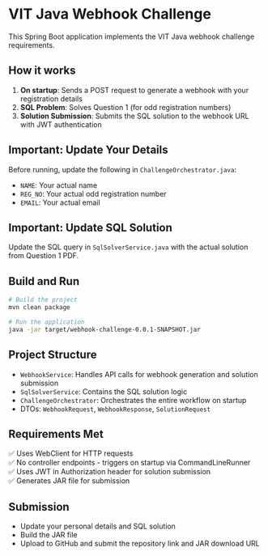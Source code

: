 # VIT Java Webhook Challenge

This Spring Boot application implements the VIT Java webhook challenge requirements.

## How it works

1. **On startup**: Sends a POST request to generate a webhook with your registration details
2. **SQL Problem**: Solves Question 1 (for odd registration numbers) 
3. **Solution Submission**: Submits the SQL solution to the webhook URL with JWT authentication

## Important: Update Your Details

Before running, update the following in `ChallengeOrchestrator.java`:
- `NAME`: Your actual name
- `REG_NO`: Your actual odd registration number  
- `EMAIL`: Your actual email

## Important: Update SQL Solution

Update the SQL query in `SqlSolverService.java` with the actual solution from Question 1 PDF.

## Build and Run

```bash
# Build the project
mvn clean package

# Run the application
java -jar target/webhook-challenge-0.0.1-SNAPSHOT.jar
```

## Project Structure

- `WebhookService`: Handles API calls for webhook generation and solution submission
- `SqlSolverService`: Contains the SQL solution logic
- `ChallengeOrchestrator`: Orchestrates the entire workflow on startup
- DTOs: `WebhookRequest`, `WebhookResponse`, `SolutionRequest`

## Requirements Met

✅ Uses WebClient for HTTP requests  
✅ No controller endpoints - triggers on startup via CommandLineRunner  
✅ Uses JWT in Authorization header for solution submission  
✅ Generates JAR file for submission  

## Submission

- Update your personal details and SQL solution
- Build the JAR file
- Upload to GitHub and submit the repository link and JAR download URL
